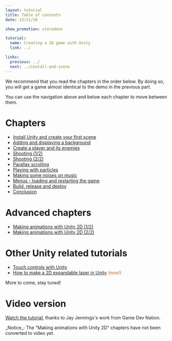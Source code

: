 ```yaml
---
layout: tutorial
title: Table of contents
date: 13/11/18

show_promotion: steredenn

tutorial:
  name: Creating a 2D game with Unity
  link: ../

links:
  previous: ../
  next: ../install-and-scene
---
```


We recommend that you read the chapters in the order below. By doing so, you will get a game almost identical to the demo in the previous part.

You can use the navigation above and below each chapter to move between them.

# Chapters

- [Install Unity and create your first scene](../install-and-scene)
- [Adding and displaying a background](../background-and-camera)
- [Create a player and its enemies](../player-and-enemies)
- [Shooting (1/2)](../shooting-1)
- [Shooting (2/2)](../shooting-2)
- [Parallax scrolling](../parallax-scrolling)
- [Playing with particles](../particles)
- [Making some noises on music](../sounds)
- [Menus - loading and restarting the game](../menus)
- [Build, release and deploy](../deployment)
- [Conclusion](../conclusion)

# Advanced chapters

- [Making animations with Unity 2D (1/2)](../animations-1)
- [Making animations with Unity 2D (2/2)](../animations-2)

# Other Unity related tutorials

- [Touch controls with Unity](../../unity-touch-controls)
- [How to make a 2D expandable laser in Unity](http://steredenn-game.tumblr.com/post/98397504410/steredenn-making-an-expandable-laser) <span style="color: #f4650c">_(new!)_</span>

More to come, stay tuned!

# Video version

[Watch the tutorial](http://gamedevnation.com/creating-a-2d-game-with-unity/), thanks to Jay Jennings's work from Game Dev Nation.

<md-note>
_Notice_: The "Making animations with Unity 2D" chapters have not been converted to video yet.
</md-note>
